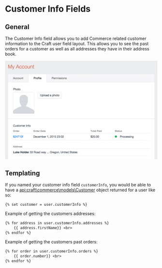# Customer Info Fields

## General

The Customer Info field allows you to add Commerce related customer information to the Craft user field layout. This allows you to see the past orders for a customer as well as all addresses they have in their address book.

<img src="./assets/customer-info-field.png" width="600" alt="Products field modal">

## Templating

If you named your customer info field `customerInfo`, you would be able to have a <api:craft\commerce\models\Customer> object returned for a user like so:

```twig
{% set customer = user.customerInfo %}
```

Example of getting the customers addresses:

```twig
{% for address in user.customerInfo.addresses %}
    {{ address.firstName}} <br>
{% endfor %}
```

Example of getting the customers past orders:

```twig
{% for order in user.customerInfo.orders %}
    {{ order.number}} <br>
{% endfor %}
```
